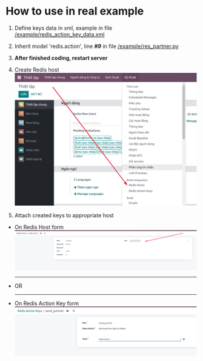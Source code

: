 # How to use in real example

1. Define keys data in xml, example in file [/example/redis_action_key_data.xml](example/redis_action_key_data.xml)

2. Inherit model 'redis.action', line _**#9**_ in file [/example/res_partner.py](example/res_partner.py)

3. **After finished coding, restart server**

4. Create Redis host
   ![](example/img/add_redis_host.png)

5. Attach created keys to appropriate host

+ On Redis Host form
  ![](example/img/attach_host_key.png)
  ****************
+ OR <br/>
  ****************
+ On Redis Action Key form
  ![](example/img/attach_key_host.png)